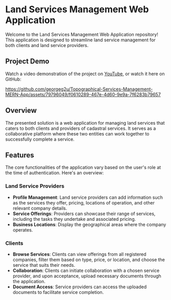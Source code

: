 # Land Services Management Web Application

Welcome to the Land Services Management Web Application repository! This application is designed to streamline land service management for both clients and land service providers.

## Project Demo

Watch a video demonstration of the project on [YouTube](https://www.youtube.com/watch?v=hXNFyOkxqkI), or watch it here on GitHub:

https://github.com/georgeg2u/Topographical-Services-Management-MERN-App/assets/79796049/f0610289-467e-4d60-9e9a-7f6283b79657

## Overview

The presented solution is a web application for managing land services that caters to both clients and providers of cadastral services. It serves as a collaborative platform where these two entities can work together to successfully complete a service.

## Features

The core functionalities of the application vary based on the user's role at the time of authentication. Here's an overview:

### Land Service Providers

- **Profile Management**: Land service providers can add information such as the services they offer, pricing, locations of operation, and other relevant company details.
- **Service Offerings**: Providers can showcase their range of services, including the tasks they undertake and associated pricing.
- **Business Locations**: Display the geographical areas where the company operates.

### Clients

- **Browse Services**: Clients can view offerings from all registered companies, filter them based on type, price, or location, and choose the service that suits their needs.
- **Collaboration**: Clients can initiate collaboration with a chosen service provider, and upon acceptance, upload necessary documents through the application.
- **Document Access**: Service providers can access the uploaded documents to facilitate service completion.



